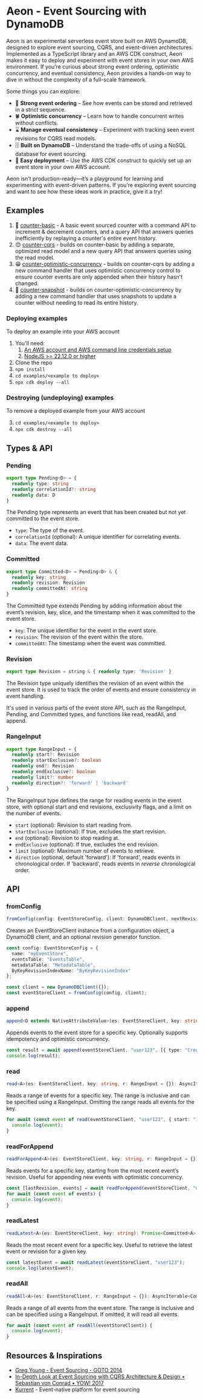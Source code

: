 # Aeon - Event Sourcing with DynamoDB

Aeon is an experimental serverless event store built on AWS DynamoDB, designed to explore event sourcing, CQRS, and event-driven architectures. Implemented as a TypeScript library and an AWS CDK construct, Aeon makes it easy to deploy and experiment with event stores in your own AWS environment. If you’re curious about strong event ordering, optimistic concurrency, and eventual consistency, Aeon provides a hands-on way to dive in without the complexity of a full-scale framework.

Some things you can explore:

* 💪 **Strong event ordering** – See how events can be stored and retrieved in a strict sequence.
* 🍀 **Optimistic concurrency** – Learn how to handle concurrent writes without conflicts.
* ⌛ **Manage eventual consistency** – Experiment with tracking seen event revisions for CQRS read models.
* 🗄️ **Built on DynamoDB** – Understand the trade-offs of using a NoSQL database for event sourcing.
* 🚀 **Easy deployment** – Use the AWS CDK construct to quickly set up an event store in your own AWS account.

Aeon isn’t production-ready—it’s a playground for learning and experimenting with event-driven patterns. If you’re exploring event sourcing and want to see how these ideas work in practice, give it a try!

## Examples

1. 🤨 [counter-basic](examples/counter-basic/) - A basic event sourced counter with a command API to increment & decrement counters, and a query API that answers queries inefficiently by replaying a counter's entire event history.
1. 😊 [counter-cqrs](examples/counter-cqrs/) - builds on counter-basic by adding a separate, optimized read model and a new query API that answers queries using the read model.
1. 😁 [counter-optimistic-concurrency](examples/counter-optimistic-concurrency/) - builds on counter-cqrs by adding a new command handler that uses optimistic concurrency control to ensure counter events are only appended when their history hasn't changed.
1. 🥳 [counter-snapshot](examples/counter-snapshot/) - builds on counter-optimistic-concurrency by adding a new command handler that uses snapshots to update a counter without needing to read 
its entire history.

### Deploying examples

To deploy an example into your AWS account

1. You'll need:
   1. [An AWS account and AWS command line credentials setup](https://docs.aws.amazon.com/cli/latest/userguide/getting-started-quickstart.html#getting-started-quickstart-new)
   2. [NodeJS >= 22.12.0 or higher](https://nodejs.org/en/download)
1. Clone the repo
2. `npm install`
3. `cd examples/<example to deploy>`
4. `npx cdk deploy --all`

### Destroying (undeploying) examples

To remove a deployed example from your AWS account

3. `cd examples/<example to deploy>`
4. `npx cdk destroy --all`

## Types & API

### Pending

```ts
export type Pending<D> = {
  readonly type: string
  readonly correlationId?: string
  readonly data: D
}
```

The Pending type represents an event that has been created but not yet committed to the event store.

* `type`: The type of the event.
* `correlationId` (optional): A unique identifier for correlating events.
* `data`: The event data.

### Committed

```ts
export type Committed<D> = Pending<D> & {
  readonly key: string
  readonly revision: Revision
  readonly committedAt: string
}
```

The Committed type extends Pending by adding information about the event’s revision, key, slice, and the timestamp when it was committed to the event store.

* `key`: The unique identifier for the event in the event store.
* `revision`: The revision of the event within the store.
* `committedAt`: The timestamp when the event was committed.

### Revision

```ts
export type Revision = string & { readonly type: 'Revision' }
```

The Revision type uniquely identifies the revision of an event within the event store. It is used to track the order of events and ensure consistency in event handling.

It's used in various parts of the event store API, such as the RangeInput, Pending, and Committed types, and functions like read, readAll, and append.

### RangeInput

```ts
export type RangeInput = {
  readonly start?: Revision
  readonly startExclusive?: boolean
  readonly end?: Revision
  readonly endExclusive?: boolean
  readonly limit?: number
  readonly direction?: 'forward' | 'backward'
}
```

The RangeInput type defines the range for reading events in the event store, with optional start and end revisions, exclusivity flags, and a limit on the number of events.

* `start` (optional): Revision to start reading from.
* `startExclusive` (optional): If true, excludes the start revision.
* `end` (optional): Revision to stop reading at.
* `endExclusive` (optional): If true, excludes the end revision.
* `limit` (optional): Maximum number of events to retrieve.
* `direction` (optional, default 'forward'): If 'forward', reads events in chronological order.  If 'backward', reads events in _reverse_ chronological order.

## API

### fromConfig

```ts
fromConfig(config: EventStoreConfig, client: DynamoDBClient, nextRevision?: (epochMilliseconds?: number) => Revision): EventStoreClient
```

Creates an EventStoreClient instance from a configuration object, a DynamoDB client, and an optional revision generator function.

```ts
const config: EventStoreConfig = {
  name: "myEventStore",
  eventsTable: "EventsTable",
  metadataTable: "MetadataTable",
  ByKeyRevisionIndexName: "ByKeyRevisionIndex"
};

const client = new DynamoDBClient({});
const eventStoreClient = fromConfig(config, client);
```

### append

```ts
append<D extends NativeAttributeValue>(es: EventStoreClient, key: string, events: readonly Pending<D>[], options?: AppendKeyOptions): Promise<AppendResult>
```

Appends events to the event store for a specific key. Optionally supports idempotency and optimistic concurrency.

```ts
const result = await append(eventStoreClient, "user123", [{ type: "Created", data: { userId: "user123" } }]);
console.log(result);
```


### read

```ts
read<A>(es: EventStoreClient, key: string, r: RangeInput = {}): AsyncIterable<Committed<A>>
```

Reads a range of events for a specific key. The range is inclusive and can be specified using a RangeInput. Omitting the range reads all events for the key.

```ts
for await (const event of read(eventStoreClient, "user123", { start: "100", end: "200" })) {
  console.log(event);
}
```

### readForAppend

```ts
readForAppend<A>(es: EventStoreClient, key: string, r: RangeInput = {}): Promise<readonly [Revision | undefined, AsyncIterable<Committed<A>>]>
```

Reads events for a specific key, starting from the most recent event’s revision. Useful for appending new events with optimistic concurrency.

```ts
const [lastRevision, events] = await readForAppend(eventStoreClient, "user123");
for await (const event of events) {
  console.log(event);
}
```

### readLatest

```ts
readLatest<A>(es: EventStoreClient, key: string): Promise<Committed<A> | undefined>
```

Reads the most recent event for a specific key. Useful to retrieve the latest event or revision for a given key.

```ts
const latestEvent = await readLatest(eventStoreClient, "user123");
console.log(latestEvent);
```

### readAll

```ts
readAll<A>(es: EventStoreClient, r: RangeInput = {}): AsyncIterable<Committed<A>>
```

Reads a range of all events from the event store. The range is inclusive and can be specified using a RangeInput. If omitted, it will read all events.

```ts
for await (const event of readAll(eventStoreClient)) {
  console.log(event);
}
```

## Resources & Inspirations

* [Greg Young - Event Sourcing - GOTO 2014](https://youtu.be/8JKjvY4etTY?si=wAnuTauSWKitKhWe)
* [In-Depth Look at Event Sourcing with CQRS Architecture & Design • Sebastian von Conrad • YOW! 2017](https://youtu.be/8eNhJPjZSsY?si=N__A8_BORbzCCoXc)
* [Kurrent](kurrent.io) - Event-native platform for event sourcing